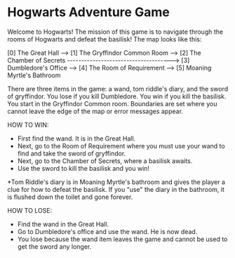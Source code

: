 # Hogwarts Adventure Game

Welcome to Hogwarts! The mission of this game is to navigate through the rooms of Hogwarts and defeat the basilisk!
The map looks like this:

[0] The Great Hall --> [1] The Gryffindor Common Room --> [2] The Chamber of Secrets ------------------------------------->
[3] Dumbledore's Office --> [4] The Room of Requirement --> [5] Moaning Myrtle's Bathroom

There are three items in the game: a wand, tom riddle's diary, and the sword of gryffindor.
You lose if you kill Dumbledore.
You win if you kill the basilisk.
You start in the Gryffindor Common room.
Boundaries are set where you cannot leave the edge of the map or error messages appear.

HOW TO WIN:
- First find the wand. It is in the Great Hall.
- Next, go to the Room of Requirement where you must use your wand to find and take the sword of gryffindor.
- Next, go to the Chamber of Secrets, where a basilisk awaits.
- Use the sword to kill the basilisk and you win!

*Tom Riddle's diary is in Moaning Myrtle's bathroom and gives the player a clue for how to defeat the basilisk.
If you "use" the diary in the bathroom, it is flushed down the toilet and gone forever.

HOW TO LOSE:
- Find the wand in the Great Hall.
- Go to Dumbledore's office and use the wand. He is now dead.
- You lose because the wand item leaves the game and cannot be used to get the sword any longer.



